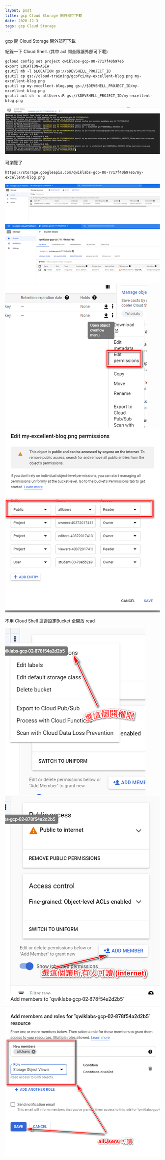 ```yaml
---
layout: post
title: gcp Cloud Storage 開外部可下載
date: 2020-12-3
tags: gcp Cloud Storage
---
```


gcp 開 Cloud Storage 開外部可下載

紀錄一下 Cloud Shell. (其中 acl 開全限讓外部可下載)
```
gcloud config set project qwiklabs-gcp-00-7717f40b97e5
export LOCATION=ASIA
gsutil mb -l $LOCATION gs://$DEVSHELL_PROJECT_ID
gsutil cp gs://cloud-training/gcpfci/my-excellent-blog.png my-excellent-blog.png
gsutil cp my-excellent-blog.png gs://$DEVSHELL_PROJECT_ID/my-excellent-blog.png
gsutil acl ch -u allUsers:R gs://$DEVSHELL_PROJECT_ID/my-excellent-blog.png
```

<img src="/images/posts/google-doc/13.png">

可瀏覽了
```
https://storage.googleapis.com/qwiklabs-gcp-00-7717f40b97e5/my-excellent-blog.png
```

<img src="/images/posts/google-doc/14.png">
<img src="/images/posts/google-doc/15.png">
<img src="/images/posts/google-doc/16.png">
<img src="/images/posts/google-doc/17.png">

不用 Cloud Shell
這邊設定Bucket 全開放 read

<img src="/images/posts/google-doc/10.png">
<img src="/images/posts/google-doc/11.png">
<img src="/images/posts/google-doc/12.png">
